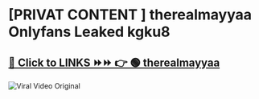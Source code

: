 
 # [PRIVAT CONTENT ] therealmayyaa Onlyfans Leaked kgku8

## <h2><a href="https://clipsfans.com/therealmayyaa&ref=git">🔗 Click to LINKS ⏩⏩ 👉 🟢 therealmayyaa </a></h2>

<a href="https://clipsfans.com/therealmayyaa&ref=git" rel="nofollow" data-target="animated-image.originalLink"><img src="https://i.ibb.co.com/xMMVF88/686577567.gif" alt="Viral Video Original" style="max-width: 100%; display: inline-block;" data-target="animated-image.originalImage"></a>

